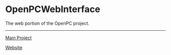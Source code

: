 # OpenPCWebInterface
The web portion of the OpenPC project.

---

[Main Project](https://github.com/Johnathan-P-Burns/OpenPC)

[Website](OpenPCProject.com)
